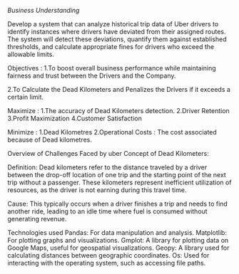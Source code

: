 *Business Understanding*

Develop a system that can analyze historical trip data of Uber drivers to identify instances where drivers have deviated from their assigned routes. The system will detect these deviations, quantify them against established thresholds, and calculate appropriate fines for drivers who exceed the allowable limits. 

Objectives :
1.To boost overall business performance while maintaining fairness and trust between the Drivers and the Company.

2.To Calculate the Dead Kilometers and Penalizes the Drivers if it exceeds a certain limit. 

Maximize :
1.The accuracy of Dead Kilometers detection.
2.Driver Retention
3.Profit Maximization
4.Customer Satisfaction

Minimize : 
1.Dead Kilometres 
2.Operational Costs : The cost associated because of Dead kilometres.

Overview of Challenges Faced by uber
Concept of Dead Kilometers:

Definition: Dead kilometers refer to the distance traveled by a driver between the drop-off location of one trip and the starting point of the next trip without a passenger. These kilometers represent inefficient utilization of resources, as the driver is not earning during this travel time.

Cause: This typically occurs when a driver finishes a trip and needs to find another ride, leading to an idle time where fuel is consumed without generating revenue.

Technologies used
Pandas: For data manipulation and analysis.
Matplotlib: For plotting graphs and visualizations.
Gmplot: A library for plotting data on Google Maps, useful for geospatial visualizations.
Geopy: A library used for calculating distances between geographic coordinates.
Os: Used for interacting with the operating system, such as accessing file paths.
